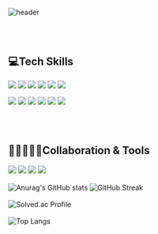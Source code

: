![header](https://capsule-render.vercel.app/api?type=soft&color=gradient&height=300&section=header&text=rlaghdtlr012%20Github&fontSize=90)

<br><br>
## 💻Tech Skills
<img src="https://img.shields.io/badge/javascript-F7DF1E?style=flat-square&logo=javascript&logoColor=black"/>    <img src="https://img.shields.io/badge/React-61DAFB?style=flat-square&logo=React&logoColor=black"/>    <img src="https://img.shields.io/badge/Node.js-339933?style=flat-square&logo=Node.js&logoColor=black"/>    <img src="https://img.shields.io/badge/python-9cf?style=flat-square&logo=python&logoColor=white"/>    <img src="https://img.shields.io/badge/jQuery-0769AD?style=flat-square&logo=jQuery&logoColor=white"/>    <img src="https://img.shields.io/badge/JAVA-9cf?style=flat-square&logo=CoffeeScript&logoColor=white"/>   





<img src="https://img.shields.io/badge/HTML5-E34F26?style=flat-square&logo=HTML5&logoColor=white"/>    <img src="https://img.shields.io/badge/CSS3-1572B6?style=flat-square&logo=CSS3&logoColor=white"/>    <img src="https://img.shields.io/badge/C-A8B9CC?style=flat-square&logo=C&logoColor=black"/>    <img src="https://img.shields.io/badge/Oracle-F80000?style=flat-square&logo=Oracle&logoColor=white"/>    <img src="https://img.shields.io/badge/Spring-6DB33F?style=flat-square&logo=Spring&logoColor=white"/>    <img src="https://img.shields.io/badge/TypeScript-3178C6?style=flat-square&logo=TypeScript&logoColor=white"/>    

<br><br>
## 👨🏻‍🤝‍👨🏻Collaboration & Tools
<img src="https://img.shields.io/badge/Git-F05032?style=flat-square&logo=Git&logoColor=white"/>    <img src="https://img.shields.io/badge/Discord-5865F2?style=flat-square&logo=Discord&logoColor=white"/>    <img src="https://img.shields.io/badge/Slack-4A154B?style=flat-square&logo=Slack&logoColor=white"/> <img src="https://img.shields.io/badge/AdobePhotoshop-31A8FF?style=flat-square&logo=AdobePhotoshop&logoColor=white"/>
<br><br>
![Anurag's GitHub stats](https://github-readme-stats.vercel.app/api?username=rlaghdtlr012&show_icons=true&theme=radical)
![GitHub Streak](https://github-readme-streak-stats.herokuapp.com/?user=rlaghdtlr012&theme=dark)
<br><br>
![Solved.ac Profile](http://mazassumnida.wtf/api/v2/generate_badge?boj=rlaghdtlr012)
<br><br>
![Top Langs](https://github-readme-stats.vercel.app/api/top-langs/?username=rlaghdtlr012&langs_count=8)
